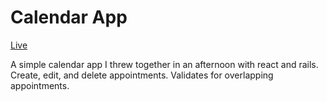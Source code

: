 # Calendar App
[Live](https://rtaussigcalendarapp.herokuapp.com/#/?_k=dorqzz)

A simple calendar app I threw together in an afternoon with react and rails. Create, edit, and delete appointments. Validates for overlapping appointments.
